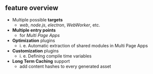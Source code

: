 ## feature overview

* Multiple possible **targets**
  * *web*, *node.js*, *electron*, *WebWorker*, etc.
* **Multiple entry points**
  * for *Multi Page Apps*
* **Optimization** plugins
  * i. e. Automatic extraction of shared modules in Multi Page Apps
* **Customization** plugins
  * i. e. Defining compile time variables
* **Long Term Caching** support
  * add content hashes to every generated asset
